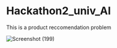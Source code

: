 # Hackathon2_univ_AI
This is a product reccomendation problem 

![Screenshot (199)](https://user-images.githubusercontent.com/72094895/126933856-655eed73-2bcd-4371-9e78-89f495b8fbf6.png)


